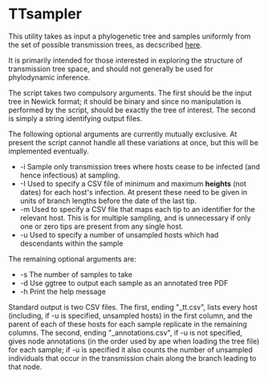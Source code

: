 # TTsampler
This utility takes as input a phylogenetic tree and samples uniformly from the set of possible transmission trees, as decscribed [here](http://www.biorxiv.org/content/early/2017/07/08/160812).

It is primarily intended for those interested in exploring the structure of transmission tree space, and should not generally be used for phylodynamic inference.

The script takes two compulsory arguments. The first should be the input tree in Newick format; it should be binary and since no manipulation is performed by the script, should be exactly the tree of interest. The second is simply a string identifying output files.

The following optional arguments are currently mutually exclusive. At present the script cannot handle all these variations at once, but this will be implemented eventually.

* -i Sample only transmission trees where hosts cease to be infected (and hence infectious) at sampling. 
* -I Used to specify a CSV file of minimum and maximum **heights** (not dates) for each host's infection. At present these need to be given in units of branch lengths before the date of the last tip.
* -m Used to specify a CSV file that maps each tip to an identifier for the relevant host. This is for multiple sampling, and is unnecessary if only one or zero tips are present from any single host.
* -u Used to specify a number of unsampled hosts which had descendants within the sample

The remaining optional arguments are:

* -s The number of samples to take
* -d Use ggtree to output each sample as an annotated tree PDF
* -h Print the help message

Standard output is two CSV files. The first, ending "\_tt.csv", lists every host (including, if -u is specified, unsampled hosts) in the first column, and the parent of each of these hosts for each sample replicate in the remaining columns. The second, ending "\_annotations.csv", if -u is not specified, gives node annotations (in the order used by ape when loading the tree file) for each sample; if -u is specified it also counts the number of unsampled individuals that occur in the transmission chain along the branch leading to that node.
